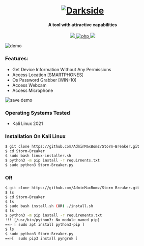 <h1 align="center">
  <br>
  <a href="https://github.com/ultrasecurity/Storm-Breaker"><img src="http://dl.sabzlearn.ir/demo/storm/1demo.png" alt="Darkside"></a>

</h1>

<h4 align="center">A tool with attractive capabilities</h4>

<p align="center">
  <a href="http://python.org">
    <img src="https://img.shields.io/badge/python-v3-blue">
  </a>
  <a href="https://php.net">
    <img src="https://img.shields.io/badge/php-7.4.4-green"
         alt="php">
  </a>

  <a href="https://www.microsoft.com/de-de/">
    <img src="https://img.shields.io/badge/platform-Linux-red">
  </a>
</p>

![demo](http://dl.sabzlearn.ir/demo/storm/cu-demo.PNG)

### Features:

- Get Device Information Without Any Permissions
- Access Location [SMARTPHONES]
- Os Password Grabber [WIN-10]
- Access Webcam
- Access Microphone

![save demo](http://dl.sabzlearn.ir/demo/storm/loc-demo.PNG)


### Operating Systems Tested

- Kali Linux 2021

### Installation On Kali Linux


```bash
$ git clone https://github.com/AdminMaxBomz/Storm-Breaker.git
$ cd Storm-Breaker
$ sudo bash linux-installer.sh
$ python3 -m pip install -r requirments.txt
$ sudo python3 Storm-Breaker.py
```

### OR
```bash
$ git clone https://github.com/AdminMaxBomz/Storm-Breaker.git
$ ls
$ cd Storm-Breaker 
$ ls
$ sudo bash install.sh (OR) ./install.sh
$ ls
$ python3 -m pip install -r requirements.txt
!!! [/usr/bin/python3: No module named pip]
==> [ sudo apt install python3-pip ]
$ ls
$ sudo python3 Storm-Breaker.py
==>[  sudo pip3 install pyngrok ]
```

